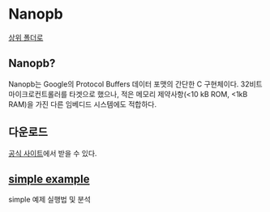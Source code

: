 # Nanopb

[상위 폴더로](../index.md)

## Nanopb?
Nanopb는 Google의 Protocol Buffers 데이터 포맷의 간단한 C 구현체이다. 32비트 마이크로컨트롤러를 타겟으로 했으나, 적은 메모리 제약사항(<10 kB ROM, <1kB RAM)을 가진 다른 임베디드 시스템에도 적합하다.

## 다운로드
[공식 사이트](https://jpa.kapsi.fi/nanopb/)에서 받을 수 있다.

## [simple example](simple.md)
simple 예제 실행법 및 분석  
